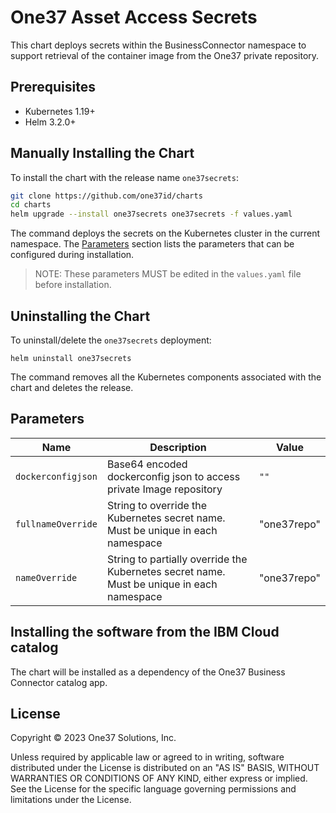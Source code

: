 # One37 Asset Access Secrets

This chart deploys secrets within the BusinessConnector namespace to support retrieval of the container image from the One37 private repository.

## Prerequisites

- Kubernetes 1.19+
- Helm 3.2.0+

## Manually Installing the Chart

To install the chart with the release name `one37secrets`:

```bash
git clone https://github.com/one37id/charts
cd charts
helm upgrade --install one37secrets one37secrets -f values.yaml
```

The command deploys the secrets on the Kubernetes cluster in the current namespace.
The [Parameters](#parameters) section lists the parameters that can be configured during installation.

 > NOTE: These parameters MUST be edited in the `values.yaml` file before installation.


## Uninstalling the Chart

To uninstall/delete the `one37secrets` deployment:

```console
helm uninstall one37secrets
```

The command removes all the Kubernetes components associated with the chart and deletes the release.

## Parameters

| Name               | Description                                                                               | Value       |
|--------------------|-------------------------------------------------------------------------------------------|-------------|
| `dockerconfigjson` | Base64 encoded dockerconfig json to access private Image repository                       | `""`        |
| `fullnameOverride` | String to override the Kubernetes secret name. Must be unique in each namespace           | "one37repo" |
| `nameOverride`     | String to partially override the Kubernetes secret name. Must be unique in each namespace | "one37repo" |

## Installing the software from the IBM Cloud catalog

The chart will be installed as a dependency of the One37 Business Connector catalog app.

## License

Copyright &copy; 2023 One37 Solutions, Inc.

Unless required by applicable law or agreed to in writing, software
distributed under the License is distributed on an "AS IS" BASIS,
WITHOUT WARRANTIES OR CONDITIONS OF ANY KIND, either express or implied.
See the License for the specific language governing permissions and
limitations under the License.
